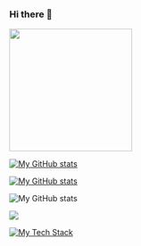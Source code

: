 ### Hi there 👋

<!--
**preston-56/preston-56** is a ✨ _special_ ✨ repository because its `README.md` (this file) appears on your GitHub profile.

Here are some ideas to get you started:

- 🔭 I’m currently working on ...
- 🌱 I’m currently learning ...
- 👯 I’m looking to collaborate on ...
- 🤔 I’m looking for help with ...
- 💬 Ask me about ...
- 📫 How to reach me: ...
- 😄 Pronouns: ...
- ⚡ Fun fact: ...
-->
<img src="https://media.giphy.com/media/26tn33aiTi1jkl6H6/giphy.gif" width="220"/>
</div>

[![My GitHub stats](https://github-readme-stats.vercel.app/api?username=prestn-56)](https://github.com/preston-56/github-readme-stats)

[![My GitHub stats](https://github-readme-stats.vercel.app/api?username=preston-56)](https://github.com/preston-56/github-readme-stats)

![My GitHub stats](https://github-readme-stats.vercel.app/api?username=preston-56&show_icons=true&theme=radical)

<a href=""> <img align="center" src="https://github-readme-stats-sigma-five.vercel.app/api/top-langs/?username=preston-56&theme=react&line_height=40&hide=css"/> </a>

[![My Tech Stack](https://github-readme-tech-stack.vercel.app/api/cards?lineCount=2)](https://github-readme-tech-stack.vercel.app/api/cards?lineCount=2)




